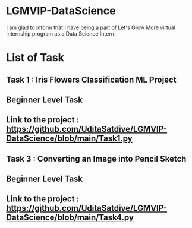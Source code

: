 # LGMVIP-DataScience
I am glad to inform that I have being a part of Let's Grow More virtual internship program as a Data Science Intern.

# List of Task

## Task 1 : Iris Flowers Classification ML Project
## Beginner Level Task 
## Link to the project : https://github.com/UditaSatdive/LGMVIP-DataScience/blob/main/Task1.py

## Task 3 : Converting an Image into Pencil Sketch
## Beginner Level Task 
## Link to the project : https://github.com/UditaSatdive/LGMVIP-DataScience/blob/main/Task4.py
